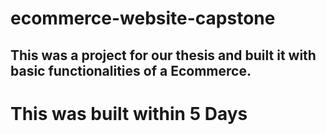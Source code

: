 # ecommerce-website-capstone
## This was a project for our thesis and built it with basic functionalities of a Ecommerce.


# This was built within 5 Days

